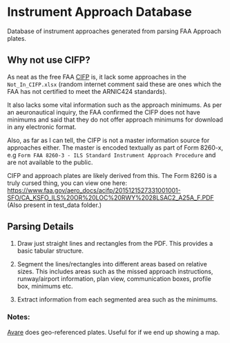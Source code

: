 # Instrument Approach Database

Database of instrument approaches generated from parsing FAA Approach plates.

## Why not use CIFP?

As neat as the free FAA [CIFP](https://www.faa.gov/air_traffic/flight_info/aeronav/digital_products/cifp/download/)
is, it lack some approaches in the `Not_In_CIFP.xlsx` (random internet comment
said these are ones which the FAA has not certified to meet the ARNIC424
standards).

It also lacks some vital information such as the approach minimums. As per an
aeuronautical inquiry, the FAA confirmed the CIFP does not have minimums and
said that they do not offer approach minimums for download in any electronic
format.

Also, as far as I can tell, the CIFP is not a master information source for
approaches either. The master is encoded textually as part of Form 8260-x, e.g
`Form FAA 8260-3 - ILS Standard Instrument Approach Procedure` and are not
available to the public.

CIFP and approach plates are likely derived from this. The Form 8260 is a truly
cursed thing, you can view one here: https://www.faa.gov/aero_docs/acifp/2015121527331001001-SFO/CA_KSFO_ILS%20OR%20LOC%20RWY%2028LSAC2_A25A_F.PDF
(Also present in test_data folder.)

## Parsing Details

1. Draw just straight lines and rectangles from the PDF. This provides a basic
   tabular structure.

2. Segment the lines/rectangles into different areas based on relative sizes.
   This includes areas such as the missed approach instructions, runway/airport
   information, plan view, communication boxes, profile box, minimums etc.

3. Extract information from each segmented area such as the minimums.

### Notes:

[Avare](https://github.com/apps4av/avare?tab=readme-ov-file) does geo-referenced
plates. Useful for if we end up showing a map.
